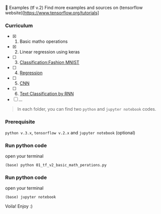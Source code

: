 :black_heart: Examples (tf v.2)
Find more examples and sources on (tensorflow website)[https://www.tensorflow.org/tutorials]

### Curriculum
- [x] 01. Basic matho operations
- [x] 02. Linear regression using keras
- [ ] 03. [Classification:Fashion MNIST](https://www.tensorflow.org/tutorials/keras/classification)
- [ ] 04. [Regression](https://www.tensorflow.org/tutorials/keras/regression)
- [ ] 05. [CNN](https://www.tensorflow.org/tutorials/images/cnn)
- [ ] 06. [Text Classification by RNN](https://www.tensorflow.org/tutorials/text/text_classification_rnn)
- [ ] ...
>In each folder, you can find two `python` and `jupyter notebook` codes. 

### Prerequisite 
`python v.3.x`, `tensorflow v.2.x` and `jupyter notebook` (optional)

### Run python code
open your terminal
```
(base) python 01_tf_v2_basic_math_perations.py
```
### Run python code
open your terminal
```
(base) jupyter notebook
```
Voila!
Enjoy :)
